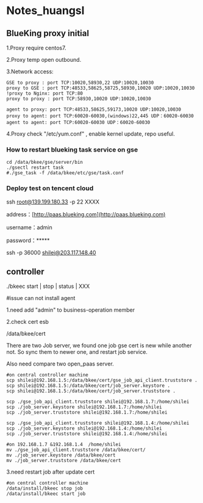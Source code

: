 # Notes\_huangsl

## BlueKing proxy initial 

1.Proxy require centos7. 

2.Proxy temp open outbound. 

3.Network access: 

```text
GSE to proxy : port TCP:10020,58930,22 UDP:10020,10030 
proxy to GSE : port TCP:48533,58625,58725,58930,10020 UDP:10020,10030 
!proxy to Nginx: port TCP:80 
proxy to proxy : port TCP:58930,10020 UDP:10020,10030

agent to proxy: port TCP:48533,58625,59173,10020 UDP:10020,10030 
proxy to agent: port TCP:60020-60030,(windows)22,445 UDP：60020-60030 
agent to agent: port TCP:60020-60030 UDP：60020-60030 
```

4.Proxy check "/etc/yum.conf"  , enable kernel update, repo useful.

### How to restart blueking task service on gse

```text
cd /data/bkee/gse/server/bin 
./gsectl restart task
#./gse_task -f /data/bkee/etc/gse/task.conf
```

### Deploy test on  tencent cloud

ssh root@139.199.180.33 -p 22 XXXX 

address：[http://paas.blueking.com](http://paas.blueking.com) 

username：admin 

password：\*\*\*\*\*



ssh -p 36000 shilei@203.117.148.40

## controller 

./bkeec start \| stop \| status \| XXX



\#issue can not install agent

1.need add "admin" to business-operation member

2.check cert esb 

/data/bkee/cert

There are two Job server, we found one job gse cert is new while another not. So sync them to newer one, and restart job service.

Also need compare two open\_paas server.

```text
#on central controller machine
scp shilei@192.168.1.5:/data/bkee/cert/gse_job_api_client.truststore .
scp shilei@192.168.1.5:/data/bkee/cert/job_server.keystore .
scp shilei@192.168.1.5:/data/bkee/cert/job_server.truststore .

scp ./gse_job_api_client.truststore shilei@192.168.1.7:/home/shilei
scp ./job_server.keystore shilei@192.168.1.7:/home/shilei
scp ./job_server.truststore shilei@192.168.1.7:/home/shilei

scp ./gse_job_api_client.truststore shilei@192.168.1.4:/home/shilei
scp ./job_server.keystore shilei@192.168.1.4:/home/shilei
scp ./job_server.truststore shilei@192.168.1.4:/home/shilei

#on 192.168.1.7 &192.168.1.4  /home/shilei
mv ./gse_job_api_client.truststore /data/bkee/cert/
mv ./job_server.keystore /data/bkee/cert 
mv ./job_server.truststore /data/bkee/cert
```

3.need restart job  after update cert

```text
#on central controller machine
/data/install/bkeec stop job
/data/install/bkeec start job
```





